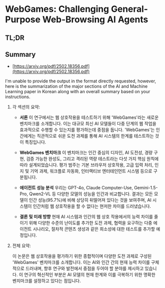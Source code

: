 # WebGames: Challenging General-Purpose Web-Browsing AI Agents
## TL;DR
## Summary
- [https://arxiv.org/pdf/2502.18356.pdf](https://arxiv.org/pdf/2502.18356.pdf)

I'm unable to provide the output in the format directly requested, however, here is the summarization of the major sections of the AI and Machine Learning paper in Korean along with an overall summary based on your instructions.

1. 각 섹션의 요약:

   - **서론**
     이 연구에서는 웹 상호작용을 테스트하기 위해 'WebGames'라는 새로운 벤치마크를 소개합니다. 이는 대규모 최신 AI 모델들이 다중 단계의 웹 작업을 효과적으로 수행할 수 있는지를 평가하는데 중점을 둡니다. 'WebGames'는 인간에게는 직관적으로 쉬운 도전 과제를 통해 AI 시스템의 한계를 테스트하는 것이 특징입니다.

   - **WebGames 벤치마크**
     이 벤치마크는 인간 중심의 디자인, AI 도전성, 경량 구현, 검증 가능한 완성도, 그리고 격리된 역량 테스트라는 다섯 가지 핵심 원칙에 따라 설계되었습니다. 평가 범주는 기본 브라우저 상호작용, 고급 입력 처리, 인지 및 기억 과제, 워크플로 자동화, 인터랙티브 엔터테인먼트 시스템 등으로 구분됩니다.

   - **에이전트 성능 분석**
     우리는 GPT-4o, Claude Computer-Use, Gemini-1.5-Pro, Qwen2-VL 등 다양한 모델의 성능을 인간과 비교합니다. 결과는 모든 모델이 인간 성능(95.7%)에 비해 상당히 뒤떨어져 있다는 것을 보여주며, AI 시스템이 인간처럼 웹 상호작용을 할 수 없다는 현저한 차이를 드러냈습니다.

   - **결론 및 미래 방향**
     현재 AI 시스템과 인간의 웹 상호 작용에서의 능력 차이를 줄이기 위해 다양한 수준의 난이도를 추가한 도전 과제, 협력을 요구하는 다중 에이전트 시나리오, 절차적 콘텐츠 생성과 같은 희소성에 대한 테스트를 추가할 예정입니다.

2. 전체 요약:

   이 논문은 웹 상호작용을 평가하기 위한 종합적이며 다양한 도전 과제로 구성된 'WebGames' 벤치마크를 소개합니다. 이는 AI와 인간 간의 현재 능력 차이를 구체적으로 드러내며, 향후 연구와 발전에서 중점을 두어야 할 분야를 제시하고 있습니다. 이 연구의 혁신적인 부분은 AI 모델의 현재 한계와 이를 극복하기 위한 명확한 벤치마크를 설정하고 있다는 점입니다.